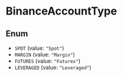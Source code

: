# BinanceAccountType

## Enum

* `SPOT` (value: `"Spot"`)
* `MARGIN` (value: `"Margin"`)
* `FUTURES` (value: `"Futures"`)
* `LEVERAGED` (value: `"Leveraged"`)
